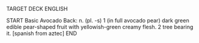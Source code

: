 TARGET DECK
ENGLISH

START
Basic
Avocado
Back: n. (pl. -s) 1 (in full avocado pear) dark green edible pear-shaped fruit with yellowish-green creamy flesh. 2 tree bearing it. [spanish from aztec]
END
